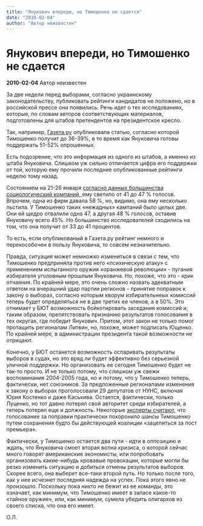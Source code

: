 ```yaml
---
title: "Янукович впереди, но Тимошенко не сдается"
date: "2010-02-04"
author: "Автор неизвестен"
---
```


# Янукович впереди, но Тимошенко не сдается

**2010-02-04** Автор неизвестен

За две недели перед выборами, согласно украинскому законодательству, публиковать рейтинги кандидатов не положено, но в российской прессе они появились. Речь идет о тех исследованиях, которые, по словам авторов соответствующих материалов, подготовлены для штабов претендентов на президентское кресло.

Так, например, [Газета.ру](http://gazeta.ru/politics/2010/02/03_a_3319591.shtml) опубликовала статью, согласно которой Тимошенко получит до 36-39%, в то время как Януковича готовы поддержать 51-52% опрошенных.

Есть подозрение, что это информация из одного из штабов, а именно из штаба Януковича. Слишком уж сильно отличается цифра его поддержки от той, которую ему прочили последние опубликованные рейтинги неделю тому назад.

Состоянием на 21-26 января [ согласно данных большинства социологический компаний, ](http://strateger.net/Vibori_prezidenta_Ukraini_2010_Rejtingi_kandidatov) ему светило от 41 до 47 % голосов. Впрочем, одна из фирм давала 58 %, но, видимо, она ему несколько льстила. У Тимошенко таких «нежадных» кампаний было целых две. Они ей щедро отвалили одна 47, а другая 48 % голосов, оставив Януковичу всего 45%. Но большинство исследователей сходились на том, что она получит от 33 до 41 процентов.

То есть, если опубликованый в Газета.ру рейтинг немного и перекособочен в пользу Януковича, то совсем незначительно.

Правда, ситуация может немножко измениться в связи с тем, что Тимошенко предприняла против него «психическую атаку» с применением испытанного оружия «оранжевой революции» - пугания избирателя уголовным прошлым Януковича. Но, похоже, что это - крик отчаяния. По крайней мере, это очень сложно назвать адекватным ответом на вчерашний удар партии регионов - принятие поправок к закону о выборах, согласно которым кворум избирательнеых комиссий теперь будет определяться не в две третих ее членов, а в 50%. Это отнимает у БЮТ возможность бойкотировать заседания комиссий и, таким образом, препятствовать признанию результатов голосования в тех округах, где победит Янукович. Притом, этот закон не только помог протащить регионалам Литвин, но, похоже, может подписать Ющенко. По крайней мере, в администрации президента такой возможности не отрицают.

Конечно, у БЮТ останется возможность оспаривать результаты выборов в судах, но это вряд ли будет эффективно без серьезной уличной поддержки. Но организовать ее сегодня Тимошенко будет не так-то просто. И не только потому, что слишком уж свежи воспоминания 2004-2005 года, но и потому, что у Тимошенко теперь, фактически, нет союзников. За предложенные регионалами изменения к закону о выборах проголосовали 29 депутатов от НУНС, включая Юрия Костенко и даже Каськива. Остается, фактически, только Луценко, но тот давно потерял свой авторитет среди избирателей, а теперь потерял еще и должность. Некоторые [ эксперты считают](http://www.pravda.com.ua/rus/articles/2010/02/4/4710431/), что голосование за поправки практически похоронило шансы Тимошенко путем сохранения будто бы действующей коалиции «зацепиться за пост премьера».

Фактически, у Тимошенко остается два пути - идти в оппозицию и ждать, что Януковича смоет вторая волна кризиса, о которой сейчас много говорят американские экономисты, или попробовать организовать какие-нибудь кровавые провокации, которые могли бы резко изменить ситуацию и добиться отмены результатов выборов. Скорее всего, она выберет все-таки второй путь. Но только после того, как у нее исчезнет последняя надежда на успех. Пока этого явно не произошло. Поскольку пока никто не бежит из ее команды, это означает, как минимум, что Тимошенко имеет в запасе какое-то «тайное оружие», или, как минимум, сумела убедить олигархов из своего списка, что она его имеет.

О.Л.